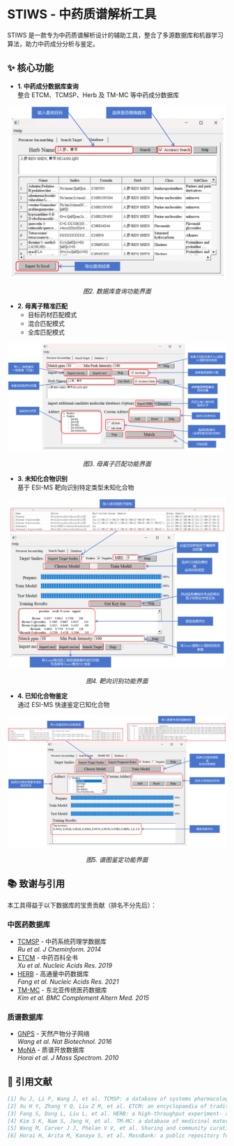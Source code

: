 # STIWS - 中药质谱解析工具
STIWS 是一款专为中药质谱解析设计的辅助工具，整合了多源数据库和机器学习算法，助力中药成分分析与鉴定。

## ✨ 核心功能

- **1. 中药成分数据库查询**  
  整合 ETCM、TCMSP、Herb 及 TM-MC 等中药成分数据库

<div align="center">
  <img src="https://github.com/67520/STIWS/blob/main/image/%E6%95%B0%E6%8D%AE%E5%BA%93%E6%9F%A5%E8%AF%A2.png" width="500">
  <p><em>图2. 数据库查询功能界面</em></p>
</div>

- **2. 母离子精准匹配**  
  - 目标药材匹配模式  
  - 混合匹配模式  
  - 全库匹配模式

<div align="center">
  <img src="https://github.com/67520/STIWS/blob/main/image/%E6%AF%8D%E7%A6%BB%E5%AD%90%E5%8C%B9%E9%85%8D.png" width="700">
  <p><em>图3. 母离子匹配功能界面</em></p>
</div>
   
- **3. 未知化合物识别**  
  基于 ESI-MS 靶向识别特定类型未知化合物

<div align="center">
  <img src="https://github.com/67520/STIWS/blob/main/image/%E8%BD%AF%E4%BB%B6%E7%95%8C%E9%9D%A2-%E9%9D%B6%E5%90%91%E8%AF%86%E5%88%AB.png" width="500">
  <p><em>图4. 靶向识别功能界面</em></p>
</div>
  
- **4. 已知化合物鉴定**  
  通过 ESI-MS 快速鉴定已知化合物

<div align="center">
  <img src="https://github.com/67520/STIWS/blob/main/image/%E8%BD%AF%E4%BB%B6%E7%95%8C%E9%9D%A2-%E9%89%B4%E5%AE%9A.png" width="700">
  <p><em>图5. 谱图鉴定功能界面</em></p>
</div>

## 📚 致谢与引用

本工具得益于以下数据库的宝贵贡献（排名不分先后）：

### 中医药数据库
- [TCMSP](https://tcmspw.com/) - 中药系统药理学数据库  
  *Ru et al. J Cheminform. 2014*
- [ETCM](http://www.nrc.ac.cn:9090/ETCM/) - 中药百科全书  
  *Xu et al. Nucleic Acids Res. 2019*
- [HERB](https://herb.ac.cn/) - 高通量中药数据库  
  *Fang et al. Nucleic Acids Res. 2021*
- [TM-MC](http://informatics.kiom.re.kr/compound/) - 东北亚传统医药数据库  
  *Kim et al. BMC Complement Altern Med. 2015*

### 质谱数据库
- [GNPS](https://gnps.ucsd.edu/) - 天然产物分子网络  
  *Wang et al. Nat Biotechnol. 2016*
- [MoNA](https://mona.fiehnlab.ucdavis.edu/) - 质谱开放数据库  
  *Horai et al. J Mass Spectrom. 2010*

## 📜 引用文献

```bibtex
[1] Ru J, Li P, Wang J, et al. TCMSP: a database of systems pharmacology for drug discovery from herbal medicines[J]. J. Cheminf., 2014, 6(1): 13.
[2] Xu H Y, Zhang Y Q, Liu Z M, et al. ETCM: an encyclopaedia of traditional Chinese medicine[J]. Nucleic Acids Res., 2019, 47(D1): D976-D982.
[3] Fang S, Dong L, Liu L, et al. HERB: a high-throughput experiment- and reference-guided database of traditional Chinese medicine[J]. Nucleic Acids Res., 2021, 49(D1): D1197-D1206.
[4] Kim S K, Nam S, Jang H, et al. TM-MC: a database of medicinal materials and chemical compounds in Northeast Asian traditional medicine[J]. BMC Complement. Altern. Med., 2015, 15(1): 218.
[5] Wang M, Carver J J, Phelan V V, et al. Sharing and community curation of mass spectrometry data with Global Natural Products Social Molecular Networking[J]. Nat. Biotechnol., 2016, 34(8): 828-837.
[6] Horai H, Arita M, Kanaya S, et al. MassBank: a public repository for sharing mass spectral data for life sciences[J]. J. Mass Spectrom., 2010, 45(7): 703-714.
